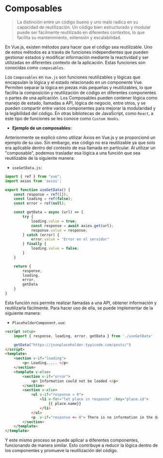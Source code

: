 # Composables

> La distinción entre un código bueno y uno malo radica en su capacidad de reutilización. Un código bien estructurado y modular puede ser fácilmente reutilizado en diferentes contextos, lo que facilita su mantenimiento, extensión y escalabilidad.

En Vue.js, existen métodos para hacer que el código sea reutilizable. Uno de estos métodos es a través de funciones independientes que pueden gestionar estados y modificar información mediante la reactividad y ser utilizadas en diferentes contexto de la aplicación. Estas funciones son conocidas como `composables`.

Los `Composables` en `Vue.js` son funciones reutilizables y lógicas que encapsulan la lógica y el estado relacionado en un componente Vue. Permiten separar la lógica en piezas más pequeñas y reutilizables, lo que facilita la composición y reutilización de código en diferentes componentes o partes de una aplicación. Los Composables pueden contener lógica como manejo de estado, llamadas a API, lógica de negocio, entre otros, y se pueden compartir entre varios componentes para mejorar la modularidad y la legibilidad del código. En otras bibliotecas de JavaScript, como `React`, a este tipo de funciones se les conoce como `Custom Hooks`.

* **Ejemplo de un composables:**

Anteriormente se explicó cómo utilizar Axios en Vue.js y se proporcionó un ejemplo de su uso. Sin embargo, ese código no era reutilizable ya que solo era aplicable dentro del contexto de esa llamada en particular. Al utilizar un "composable", podemos trasladar esa lógica a una función que sea reutilizable de la siguiente manera:

* `useGetData.js`:

```javascript
import { ref } from "vue";
import axios from 'axios';

export function useGetData() {
    const response = ref([]);
    const loading = ref(false);
    const error = ref(null);

    const getData = async (url) => {
        try {
            loading.value = true;
            const response = await axios.get(url);
            response.value = response;
        } catch (error) {
            error.value = "Error en el servidor"
        } finally {
            loading.value = false;
        }
    }

    return {
        response,
        loading,
        error,
        getData
    }
}
```

Esta función nos permite realizar llamadas a una API, obtener información y reutilizarla fácilmente. Para hacer uso de ella, se puede implementar de la siguiente manera:

* `PlaceholderComponent.vue`:

```html
<script setup>
    import { response, loading, error, getData } from './useGetData'

    getData("https://jsonplaceholder.typicode.com/posts/")
</script>
<template>
    <section v-if="loading">
        <p> Loading..... </p>
    </section>
    <template v-else>
        <section v-if="error">
            <p> Information could not be loaded </p>
        </section>
        <section v-else>
            <ul v-if="response > 0">
                <li v-for="let place in response" :key="place.id">
                    {{ place.name}}
                </li>
            </ul>
            <p  v-if="response <= 0"> There is no information in the database </p>
        </section>
    </template>
</template>
```

Y este mismo proceso se puede aplicar a diferentes componentes, funcionando de manera similar. Esto contribuye a reducir la lógica dentro de los componentes y promueve la reutilización del código.